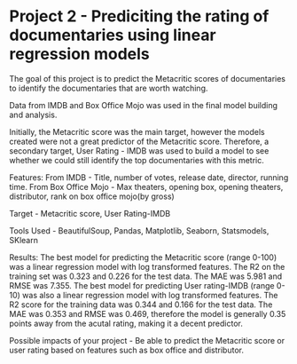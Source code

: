 # Project 2 - Prediciting the rating of documentaries using linear regression models


The goal of this project is to predict the Metacritic scores of documentaries to identify the documentaries that are worth watching. 


Data from IMDB and Box Office Mojo was used in the final model building and analysis. 


Initially, the Metacritic score was the main target, however the models created were not a great predictor of the Metacritic score. Therefore, a secondary target, User Rating - IMDB was used to build a model to see whether we could still identify the top documentaries with this metric. 

Features: From IMDB - Title, number of votes, release date, director, running time. From Box Office Mojo -  Max theaters, opening box, opening theaters, distributor, rank on box office mojo(by gross)

Target - Metacritic score, User Rating-IMDB

Tools Used - BeautifulSoup, Pandas, Matplotlib, Seaborn, Statsmodels, SKlearn


Results:
The best model for predicting the Metacritic score (range 0-100) was a linear regression model with log transformed features. The R2 on the training set was 0.323 and 0.226 for the test data. The MAE was 5.981 and RMSE was 7.355. The best model for predicting User rating-IMDB (range 0-10) was also a linear regression model with log transformed features. The R2 score for the training data was 0.344 and 0.166 for the test data. The MAE was 0.353 and RMSE was 0.469, therefore the model is generally 0.35 points away from the acutal rating, making it a decent predictor.

Possible impacts of your project - Be able to predict the Metacritic score or user rating based on features such as box office and     distributor.

